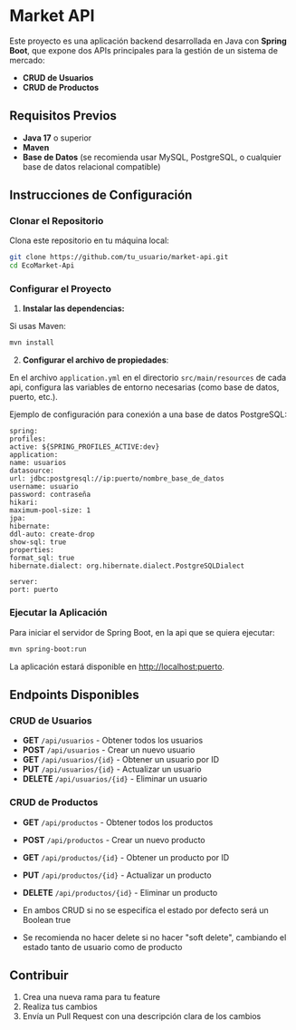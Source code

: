 
# Market API

Este proyecto es una aplicación backend desarrollada en Java con **Spring Boot**, que expone dos APIs principales para la gestión de un sistema de mercado:

- **CRUD de Usuarios**
- **CRUD de Productos**

## Requisitos Previos

- **Java 17** o superior
- **Maven** 
- **Base de Datos** (se recomienda usar MySQL, PostgreSQL, o cualquier base de datos relacional compatible)

## Instrucciones de Configuración

### Clonar el Repositorio

Clona este repositorio en tu máquina local:

```bash
git clone https://github.com/tu_usuario/market-api.git
cd EcoMarket-Api
```

### Configurar el Proyecto

1. **Instalar las dependencias:**

Si usas Maven:

```bash
mvn install
```

2. **Configurar el archivo de propiedades**:

En el archivo `application.yml` en el directorio `src/main/resources` de cada api, configura las variables de entorno necesarias (como base de datos, puerto, etc.).

Ejemplo de configuración para conexión a una base de datos PostgreSQL:

```properties
spring:
profiles:
active: ${SPRING_PROFILES_ACTIVE:dev}
application:
name: usuarios
datasource:
url: jdbc:postgresql://ip:puerto/nombre_base_de_datos
username: usuario
password: contraseña
hikari:
maximum-pool-size: 1
jpa:
hibernate:
ddl-auto: create-drop
show-sql: true
properties:
format_sql: true
hibernate.dialect: org.hibernate.dialect.PostgreSQLDialect

server:
port: puerto
```

### Ejecutar la Aplicación

Para iniciar el servidor de Spring Boot, en la api que se quiera ejecutar:

```bash
mvn spring-boot:run
```


La aplicación estará disponible en [http://localhost:puerto](http://localhost:8080).

## Endpoints Disponibles

### CRUD de Usuarios

- **GET** `/api/usuarios` - Obtener todos los usuarios
- **POST** `/api/usuarios` - Crear un nuevo usuario
- **GET** `/api/usuarios/{id}` - Obtener un usuario por ID
- **PUT** `/api/usuarios/{id}` - Actualizar un usuario
- **DELETE** `/api/usuarios/{id}` - Eliminar un usuario

### CRUD de Productos

- **GET** `/api/productos` - Obtener todos los productos
- **POST** `/api/productos` - Crear un nuevo producto
- **GET** `/api/productos/{id}` - Obtener un producto por ID
- **PUT** `/api/productos/{id}` - Actualizar un producto
- **DELETE** `/api/productos/{id}` - Eliminar un producto

- En ambos CRUD si no se especifíca el estado por defecto será un Boolean true
- Se recomienda no hacer delete si no hacer "soft delete", cambiando el estado
tanto de usuario como de producto
## Contribuir

1. Crea una nueva rama para tu feature
2. Realiza tus cambios
3. Envía un Pull Request con una descripción clara de los cambios
